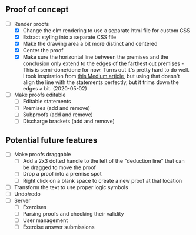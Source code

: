 ## Proof of concept

- [ ] Render proofs
  - [x] Change the elm rendering to use a separate html file for custom CSS
  - [x] Extract styling into a separate CSS file
  - [x] Make the drawing area a bit more distinct and centered
  - [x] Center the proof
  - [x] Make sure the horizontal line between the premises and the conclusion only
        extend to the edges of the farthest out premises
        - This is semi-done/done for now. Turns out it's pretty hard to do well. I took inspiration
          from [this Medium article](https://medium.com/@ross.angus/sitemaps-and-dom-structure-from-nested-unordered-lists-eab2b02950cf), but using that doesn't align the line with the statements perfectly, but it trims down the edges a bit. (2020-05-02)
- [ ] Make proofs editable
  - [ ] Editable statements
  - [ ] Premises (add and remove)
  - [ ] Subproofs (add and remove)
  - [ ] Discharge brackets (add and remove)

## Potential future features

- [ ] Make proofs draggable
  - [ ] Add a 2x3 dotted handle to the left of the "deduction line" that can be dragged
        to move the proof
  - [ ] Drop a proof into a premise spot
  - [ ] Right click on a blank space to create a new proof at that location
- [ ] Transform the text to use proper logic symbols
- [ ] Undo/redo
- [ ] Server
  - [ ] Exercises
  - [ ] Parsing proofs and checking their validity
  - [ ] User management
  - [ ] Exercise answer submissions
